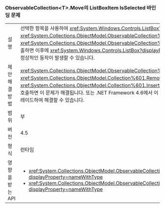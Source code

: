 ### <a name="listboxitem-isselected-binding-issue-with-observablecollectionlttgtmove"></a>ObservableCollection&lt;T&gt;.Move의 ListBoxItem IsSelected 바인딩 문제

|   |   |
|---|---|
|설명|선택한 항목을 사용하여 <xref:System.Windows.Controls.ListBox?displayProperty=name>에 바인딩된 컬렉션에서 <xref:System.Collections.ObjectModel.ObservableCollection%601.Move(System.Int32,System.Int32)> 또는 <xref:System.Collections.ObjectModel.ObservableCollection%601.MoveItem(System.Int32,System.Int32)>을 호출하면 이후에 <xref:System.Windows.Controls.ListBox?displayProperty=name> 항목을 선택하거나 선택 취소할 때 비정상적인 동작이 발생할 수 있습니다.|
|제안 해결 방법|<xref:System.Collections.ObjectModel.ObservableCollection%601.Move(System.Int32,System.Int32)> 대신 <xref:System.Collections.ObjectModel.Collection%601.Remove(%600)?displayProperty=name> 및 <xref:System.Collections.ObjectModel.Collection%601.Insert(System.Int32,%600)?displayProperty=name>을 호출하면 이 문제가 해결됩니다. 또는 .NET Framework 4.6에서 이 문제가 수정되어 해당 버전의 .NET Framework로 업그레이드하여 해결할 수 있습니다.|
|범위|부|
|버전|4.5|
|형식|런타임|
|영향을 받는 API|<ul><li><xref:System.Collections.ObjectModel.ObservableCollection%601.Move(System.Int32,System.Int32)?displayProperty=nameWithType></li><li><xref:System.Collections.ObjectModel.ObservableCollection%601.MoveItem(System.Int32,System.Int32)?displayProperty=nameWithType></li></ul>|


